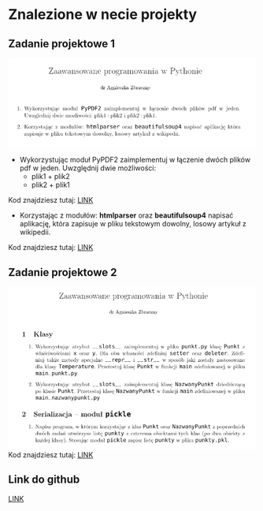 # Znalezione w necie projekty
## Zadanie projektowe 1 
![projekt1](https://github.com/Tomaciej73/Zaawansowany_Jezyk_Python_2024/blob/images/pypdf_beautiful.png)
- Wykorzystując moduł PyPDF2 zaimplementuj w łączenie dwóch plików pdf w jeden. Uwzględnij dwie możliwości:   
  - plik1 + plik2  
  - plik2 + plik1
  
Kod znajdziesz tutaj: [LINK](https://github.com/KarolinaM99/Zaawansowany_Python/blob/main/ZadaniaProjektowe1/projekty_zad1.py)
  
- Korzystając z modułów: **htmlparser** oraz **beautifulsoup4** napisać aplikację, która zapisuje w pliku tekstowym dowolny, losowy artykuł z wikipedii.
   
Kod znajdziesz tutaj: [LINK](https://github.com/KarolinaM99/Zaawansowany_Python/blob/main/ZadaniaProjektowe1/projekty_zad2.py)

## Zadanie projektowe 2
![projekt2](https://github.com/Tomaciej73/Zaawansowany_Jezyk_Python_2024/blob/images/pickle.png)
Kod znajdziesz tutaj: [LINK](https://github.com/KarolinaM99/Zaawansowany_Python/tree/main/ZadaniaProjektowe1/punkt)
## Link do github  
[LINK](https://github.com/KarolinaM99/Zaawansowany_Python/tree/main)
